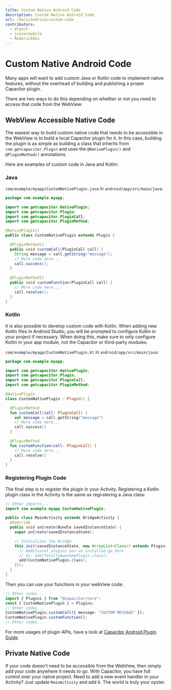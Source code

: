 ```yaml
---
title: Custom Native Android Code
description: Custom Native Android Code
url: /docs/android/custom-code
contributors:
  - mlynch
  - jcesarmobile
  - RoderickQiu
---
```


# Custom Native Android Code

<p class="intro">Many apps will want to add custom Java or Kotlin code to implement native features, without the overhead of building and publishing a proper Capacitor plugin.</p>

<p class="intro">There are two ways to do this depending on whether or not you need to access that code from the WebView:</p>

## WebView Accessible Native Code

The easiest way to build custom native code that needs to be accessible in the WebView is to build
a local Capacitor plugin for it. In this case, building the plugin is as simple as building a class
that inherits from `com.getcapacitor.Plugin` and uses the `@NativePlugin()` and `@PluginMethod()` annotations.

Here are examples of custom code in Java and Kotlin: 

### Java

`com/example/myapp/CustomNativePlugin.java` in `android/app/src/main/java`:

```java
package com.example.myapp;

import com.getcapacitor.NativePlugin;
import com.getcapacitor.Plugin;
import com.getcapacitor.PluginCall;
import com.getcapacitor.PluginMethod;

@NativePlugin()
public class CustomNativePlugin extends Plugin {

  @PluginMethod()
  public void customCall(PluginCall call) {
    String message = call.getString("message");
    // More code here...
    call.success();
  }
  
  @PluginMethod()
  public void customFunction(PluginCall call) {
    // More code here...
    call.resolve();
  }
}
```

### Kotlin

It is also possible to develop custom code with Kotlin. When adding new Kotlin files in Android Studio, you will be prompted to configure Kotlin in your project if necessary. When doing this, make sure to only configure Kotlin in your app module, not the Capacitor or third-party modules.

`com/example/myapp/CustomNativePlugin.kt` in `android/app/src/main/java`:

```kotlin
package com.example.myapp;

import com.getcapacitor.NativePlugin;
import com.getcapacitor.Plugin;
import com.getcapacitor.PluginCall;
import com.getcapacitor.PluginMethod;

@NativePlugin
class CustomNativePlugin : Plugin() {

  @PluginMethod
  fun customCall(call: PluginCall) {
    val message = call.getString("message")
    // More code here...
    call.success()
  }

  @PluginMethod
  fun customFunction(call: PluginCall) {
    // More code here...
    call.resolve()
  }
}
```

### Registering Plugin Code

The final step is to register the plugin in your Activity. Registering a Kotlin plugin class in the Activity is the same as regi›stering a Java class:

```java
// Other imports...
import com.example.myapp.CustomNativePlugin;

public class MainActivity extends BridgeActivity {
  @Override
  public void onCreate(Bundle savedInstanceState) {
    super.onCreate(savedInstanceState);

    // Initializes the Bridge
    this.init(savedInstanceState, new ArrayList<Class<? extends Plugin>>() {{
      // Additional plugins you've installed go here
      // Ex: add(TotallyAwesomePlugin.class);
      add(CustomNativePlugin.class);
    }});
  }
}
```

Then you can use your functions in your webView code:

```typescript
// Other codes...
import { Plugins } from "@capacitor/core";
const { CustomNativePlugin } = Plugins;
// Other codes...
CustomNativePlugin.customCall({ message: "CUSTOM MESSAGE" });
CustomNativePlugin.customFunction();
// Other codes...
```

For more usages of plugin APIs, have a look at [Capacitor Android Plugin Guide](https://capacitorjs.com/docs/plugins/android).

## Private Native Code

If your code doesn't need to be accessible from the WebView, then simply add your code anywhere it needs to go. With Capacitor, you have full
control over your native project. Need to add a new event handler in your Activity? Just update `MainActivity` and add it. The world is truly your oyster.

